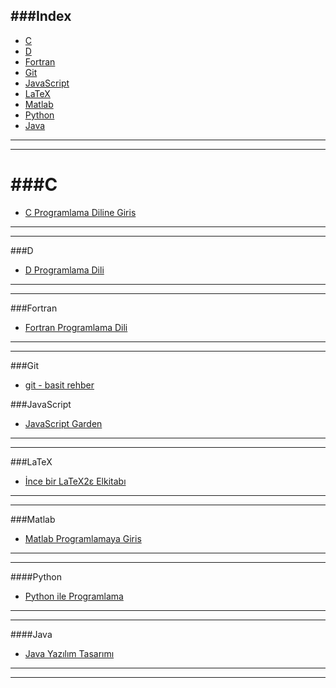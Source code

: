 ###Index
----
* [C](#c)
* [D](#d)
* [Fortran](#fortran)
* [Git](#git)
* [JavaScript](#javascript)
* [LaTeX](#latex)
* [Matlab](#matlab)
* [Python](#python)
* [Java](#java)

----
----

###C 
====
* [C Programlama Diline Giris](http://www1.gantep.edu.tr/~bingul/c/index.php)

----
----

###D
* [D Programlama Dili](http://ddili.org/ders/d/D_Programlama_Dili.pdf)
 
----
----

###Fortran
* [Fortran Programlama Dili](http://www1.gantep.edu.tr/~bingul/f95/index.php)

----
----

###Git
* [git - basit rehber](http://rogerdudler.github.io/git-guide/index.tr.html)


###JavaScript
* [JavaScript Garden](http://bonsaiden.github.io/JavaScript-Garden/tr)

----
----

###LaTeX
* [İnce bir LaTeX2ε Elkitabı](http://www.ctan.org/tex-archive/info/lshort/turkish)
 
----
----

###Matlab
* [Matlab Programlamaya Giris](http://ismailari.com/blog/matlab-programlamaya-giris/)

----
----

####Python
* [Python ile Programlama](http://belgeler.istihza.com/py3/)

----
----

####Java
* [Java Yazılım Tasarımı](http://tdsoftware.net/2011/09/23/java-yazalim-tasarimi-kitabi-pdf/)

----
----
